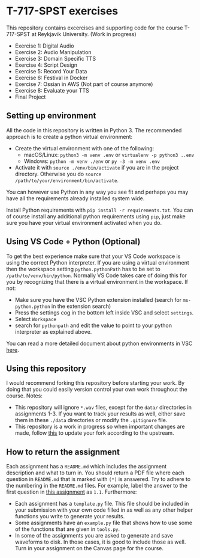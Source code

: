 # T-717-SPST exercises

This repository contains excercises and supporting code for the course T-717-SPST at Reykjavik University. (Work in progress)
* Exercise 1: Digital Audio
* Exercise 2: Audio Manipulation
* Exercise 3: Domain Specific TTS
* Exercise 4: Script Design
* Exercise 5: Record Your Data
* Exercise 6: Festival in Docker
* Exercise 7: Ossian in AWS (Not part of course anymore)
* Exercise 8: Evaluate your TTS
* Final Project

## Setting up environment

All the code in this repository is written in Python 3. The recommended approach is to create a python virtual environment:
* Create the virtual environment with one of the following:
    * macOS/Linux: `python3 -m venv .env` or `virtualenv -p python3 ..env`
    * Windows: `python -m venv ./env` or `py -3 -m venv .env`
* Activate it with `source ./env/bin/activate` if you are in the project directory. Otherwise you do `source /path/to/your/environment/bin/activate`.

You can however use Python in any way you see fit and perhaps you may have all the requirements already installed system wide.

Install Python requirements with `pip install -r requirements.txt`. You can of course install any additional python requirements using `pip`, just make sure you have your virtual environment activated when you do.

## Using VS Code + Python (Optional)
To get the best experience make sure that your VS Code workspace is using the correct Python interpreter. If you are using a virtual environment then the workspace setting `python.pythonPath` has to be set to `/path/to/venv/bin/python`. Normally VS Code takes care of doing this for you by recognizing that there is a virtual environment in the workspace. If not:
* Make sure you have the VSC Python extension installed (search for `ms-python.python` in the extension search)
* Press the settings cog in the bottom left inside VSC and select `settings`.
* Select `Workspace`
* search for `pythonpath` and edit the value to point to your python interpreter as explained above.

You can read a more detailed document about python environments in VSC [here](https://code.visualstudio.com/docs/python/environments).


## Using this repository
I would recommend forking this repository before starting your work. By doing that you could easily version control your own work throughout the course. Notes:
* This repository will ignore `*.wav` files, except for the `data/` directories in assignments 1-3. If you want to track your results as well, either save them in these `./data` directories or modify the `.gitignore` file.
* This repository is a work in progress so when important changes are made, follow [this](https://help.github.com/en/github/collaborating-with-issues-and-pull-requests/syncing-a-fork) to update your fork according to the upstream.


## How to return the assignment
Each assignment has a `README.md` which includes the assignment description and what to turn in. You should return a PDF file where each question in `README.md` that is marked with `(*)` is answered. Try to adhere to the numbering in the `README.md` files. For example, label the answer to the first question in [this assignment](1_digital_audio/README.md) as `1.1`. Furthermore:
* Each assignment has a `template.py` file. This file should be included in your submission with your own code filled in as well as any other helper functions you write to generate your results.
* Some assignments have an `example.py` file that shows how to use some of the functions that are given in `tools.py`.
* In some of the assignments you are asked to generate and save waveforms to disk. In those cases, it is good to include those as well.
Turn in your assignment on the Canvas page for the course.
